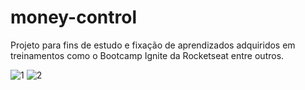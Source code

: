 # money-control
Projeto para fins de estudo e fixação de aprendizados adquiridos em treinamentos como o Bootcamp Ignite da Rocketseat entre outros.

![1](https://user-images.githubusercontent.com/18725901/118345596-fdaa5b80-b50b-11eb-97aa-3ad99ea80944.png)
![2](https://user-images.githubusercontent.com/18725901/118345598-000cb580-b50c-11eb-9b00-464b4bb00a98.png)
